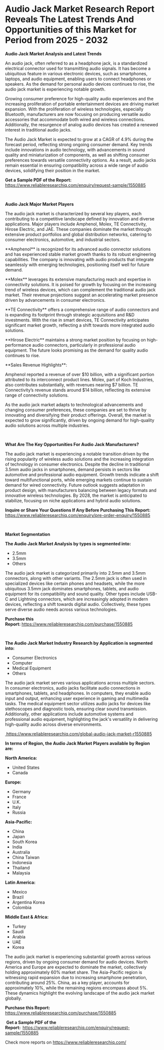 <p><h1>Audio Jack Market Research Report Reveals The Latest Trends And Opportunities of this Market for Period from 2025 - 2032</h1></p><p><strong>Audio Jack Market Analysis and Latest Trends</strong></p>
<p><p>An audio jack, often referred to as a headphone jack, is a standardized electrical connector used for transmitting audio signals. It has become a ubiquitous feature in various electronic devices, such as smartphones, laptops, and audio equipment, enabling users to connect headphones or speakers. As the demand for personal audio devices continues to rise, the audio jack market is experiencing notable growth.</p><p>Growing consumer preference for high-quality audio experiences and the increasing proliferation of portable entertainment devices are driving market expansion. With the proliferation of wireless technologies, especially Bluetooth, manufacturers are now focusing on producing versatile audio accessories that accommodate both wired and wireless connections. Additionally, the resurgence of analog audio devices has created a renewed interest in traditional audio jacks.</p><p>The Audio Jack Market is expected to grow at a CAGR of 4.9% during the forecast period, reflecting strong ongoing consumer demand. Key trends include innovations in audio technology, with advancements in sound quality and miniaturization of components, as well as shifting consumer preferences towards versatile connectivity options. As a result, audio jacks remain essential in ensuring compatibility across a wide range of audio devices, solidifying their position in the market.</p></p>
<p><strong>Get a Sample PDF of the Report:&nbsp;</strong> <a href="https://www.reliableresearchiq.com/enquiry/request-sample/1550885?utm_campaign=2117&utm_medium=2&utm_source=Github&utm_content=ia&utm_term=06022025&utm_id=audio-jack">https://www.reliableresearchiq.com/enquiry/request-sample/1550885</a></p>
<p>&nbsp;</p>
<p><strong>Audio Jack Major Market Players</strong></p>
<p><p>The audio jack market is characterized by several key players, each contributing to a competitive landscape defined by innovation and diverse applications. Major players include Amphenol, Molex, TE Connectivity, Hirose Electric, and JAE. These companies dominate the market through extensive product portfolios and global distribution networks, catering to consumer electronics, automotive, and industrial sectors.</p><p>**Amphenol** is recognized for its advanced audio connector solutions and has experienced stable market growth thanks to its robust engineering capabilities. The company is innovating with audio products that integrate seamlessly with emerging technologies, positioning itself well for future demand.</p><p>**Molex** leverages its extensive manufacturing reach and expertise in connectivity solutions. It is poised for growth by focusing on the increasing trend of wireless devices, which can complement the traditional audio jack market. Their revenue projections suggest an accelerating market presence driven by advancements in consumer electronics.</p><p>**TE Connectivity** offers a comprehensive range of audio connectors and is expanding its footprint through strategic acquisitions and R&D investments. With the rise in smart devices, TE Connectivity anticipates significant market growth, reflecting a shift towards more integrated audio solutions.</p><p>**Hirose Electric** maintains a strong market position by focusing on high-performance audio connectors, particularly in professional audio equipment. The future looks promising as the demand for quality audio continues to rise.</p><p>**Sales Revenue Highlights**: </p><p>Amphenol reported a revenue of over $10 billion, with a significant portion attributed to its interconnect product lines. Molex, part of Koch Industries, also contributes substantially, with revenues nearing $7 billion. TE Connectivity’s revenue stands around $14 billion, reflecting its extensive range of connectivity solutions. </p><p>As the audio jack market adapts to technological advancements and changing consumer preferences, these companies are set to thrive by innovating and diversifying their product offerings. Overall, the market is expected to grow significantly, driven by ongoing demand for high-quality audio solutions across multiple industries.</p></p>
<p>&nbsp;</p>
<p><strong>What Are The Key Opportunities For Audio Jack Manufacturers?</strong></p>
<p><p>The audio jack market is experiencing a notable transition driven by the rising popularity of wireless audio solutions and the increasing integration of technology in consumer electronics. Despite the decline in traditional 3.5mm audio jacks in smartphones, demand persists in sectors like automotive and professional audio equipment. Growth trends indicate a shift toward multifunctional ports, while emerging markets continue to sustain demand for wired connectivity. Future outlook suggests adaptation in product design, with manufacturers balancing between legacy formats and innovative wireless technologies. By 2028, the market is anticipated to stabilize, focusing on niche applications and hybrid audio solutions.</p></p>
<p><strong>Inquire or Share Your Questions If Any Before Purchasing This Report:</strong> <a href="https://www.reliableresearchiq.com/enquiry/pre-order-enquiry/1550885?utm_campaign=2117&utm_medium=2&utm_source=Github&utm_content=ia&utm_term=06022025&utm_id=audio-jack">https://www.reliableresearchiq.com/enquiry/pre-order-enquiry/1550885</a></p>
<p>&nbsp;</p>
<p><strong>Market Segmentation</strong></p>
<p><strong>The Audio Jack Market Analysis by types is segmented into:</strong></p>
<p><ul><li>2.5mm</li><li>3.5mm</li><li>Others</li></ul></p>
<p><p>The audio jack market is categorized primarily into 2.5mm and 3.5mm connectors, along with other variants. The 2.5mm jack is often used in specialized devices like certain phones and headsets, while the more ubiquitous 3.5mm jack dominates smartphones, tablets, and audio equipment for its compatibility and sound quality. Other types include USB-C and Lightning connectors, which are increasingly adopted in modern devices, reflecting a shift towards digital audio. Collectively, these types serve diverse audio needs across various technologies.</p></p>
<p><strong>Purchase this Report:&nbsp;</strong><a href="https://www.reliableresearchiq.com/purchase/1550885?utm_campaign=2117&utm_medium=2&utm_source=Github&utm_content=ia&utm_term=06022025&utm_id=audio-jack">https://www.reliableresearchiq.com/purchase/1550885</a></p>
<p>&nbsp;</p>
<p><strong>The Audio Jack Market Industry Research by Application is segmented into:</strong></p>
<p><ul><li>Consumer Electronics</li><li>Computer</li><li>Medical Equipment</li><li>Others</li></ul></p>
<p><p>The audio jack market serves various applications across multiple sectors. In consumer electronics, audio jacks facilitate audio connections in smartphones, tablets, and headphones. In computers, they enable audio input and output, enhancing user experience in gaming and multimedia tasks. The medical equipment sector utilizes audio jacks for devices like stethoscopes and diagnostic tools, ensuring clear sound transmission. Additionally, other applications include automotive systems and professional audio equipment, highlighting the jack's versatility in delivering high-quality audio across diverse environments.</p></p>
<p><a href="https://www.reliableresearchiq.com/global-audio-jack-market-r1550885?utm_campaign=2117&utm_medium=2&utm_source=Github&utm_content=ia&utm_term=06022025&utm_id=audio-jack">&nbsp;https://www.reliableresearchiq.com/global-audio-jack-market-r1550885</a></p>
<p><strong>In terms of Region, the Audio Jack Market Players available by Region are:</strong></p>
<p>
    <p> <strong> North America: </strong>
        <ul>
            <li>United States</li>
            <li>Canada</li>
        </ul>
        </p> 
    <p> <strong> Europe: </strong>
        <ul>
            <li>Germany</li>
            <li>France</li>
            <li>U.K.</li>
            <li>Italy</li>
            <li>Russia</li>
        </ul>
        </p> 
    <p> <strong> Asia-Pacific: </strong>
        <ul>
            <li>China</li>
            <li>Japan</li>
            <li>South Korea</li>
            <li>India</li>
            <li>Australia</li>
            <li>China Taiwan</li>
            <li>Indonesia</li>
            <li>Thailand</li>
            <li>Malaysia</li>
        </ul>
        </p> 
    <p> <strong> Latin America: </strong>
        <ul>
            <li>Mexico</li>
            <li>Brazil</li>
            <li>Argentina Korea</li>
            <li>Colombia</li>
        </ul>
        </p> 
    <p> <strong> Middle East & Africa: </strong>
        <ul>
            <li>Turkey</li>
            <li>Saudi</li>
            <li>Arabia</li>
            <li>UAE</li>
            <li>Korea</li>
        </ul>
    </p>
    </p>
<p><p>The audio jack market is experiencing substantial growth across various regions, driven by ongoing consumer demand for audio devices. North America and Europe are expected to dominate the market, collectively holding approximately 60% market share. The Asia-Pacific region is witnessing rapid expansion due to increasing smartphone penetration, contributing around 25%. China, as a key player, accounts for approximately 10%, while the remaining regions encompass about 5%. These dynamics highlight the evolving landscape of the audio jack market globally.</p></p>
<p><strong>Purchase this Report: </strong><a href="https://www.reliableresearchiq.com/purchase/1550885?utm_campaign=2117&utm_medium=2&utm_source=Github&utm_content=ia&utm_term=06022025&utm_id=audio-jack">https://www.reliableresearchiq.com/purchase/1550885</a></p>
<p>&nbsp;<strong>Get a Sample PDF of the Report:&nbsp;&nbsp;</strong><a href="https://www.reliableresearchiq.com/enquiry/request-sample/1550885?utm_campaign=2117&utm_medium=2&utm_source=Github&utm_content=ia&utm_term=06022025&utm_id=audio-jack">https://www.reliableresearchiq.com/enquiry/request-sample/1550885</a></p>
<p><strong></strong></p>
<p>Check more reports on <a href="https://www.reliableresearchiq.com/?utm_campaign=2117&utm_medium=2&utm_source=Github&utm_content=ia&utm_term=06022025&utm_id=audio-jack">https://www.reliableresearchiq.com/</a></p>